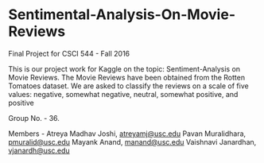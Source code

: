 # Sentimental-Analysis-On-Movie-Reviews

Final Project for CSCI 544 - Fall 2016

This is our project work for Kaggle on the topic: Sentiment-Analysis on Movie Reviews. 
The Movie Reviews have been obtained from the Rotten Tomatoes dataset. 
We are asked to classify the reviews on a scale of five values: negative, somewhat negative, neutral, somewhat positive, and positive 

Group No. - 36. 

Members - Atreya Madhav Joshi, atreyamj@usc.edu
          Pavan Muralidhara, pmuralid@usc.edu
          Mayank Anand, manand@usc.edu
          Vaishnavi Janardhan, vjanardh@usc.edu
